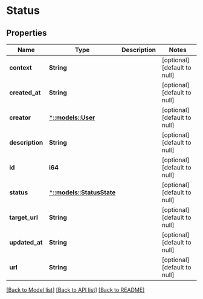 # Status

## Properties
Name | Type | Description | Notes
------------ | ------------- | ------------- | -------------
**context** | **String** |  | [optional] [default to null]
**created_at** | **String** |  | [optional] [default to null]
**creator** | [***::models::User**](User.md) |  | [optional] [default to null]
**description** | **String** |  | [optional] [default to null]
**id** | **i64** |  | [optional] [default to null]
**status** | [***::models::StatusState**](StatusState.md) |  | [optional] [default to null]
**target_url** | **String** |  | [optional] [default to null]
**updated_at** | **String** |  | [optional] [default to null]
**url** | **String** |  | [optional] [default to null]

[[Back to Model list]](../README.md#documentation-for-models) [[Back to API list]](../README.md#documentation-for-api-endpoints) [[Back to README]](../README.md)


